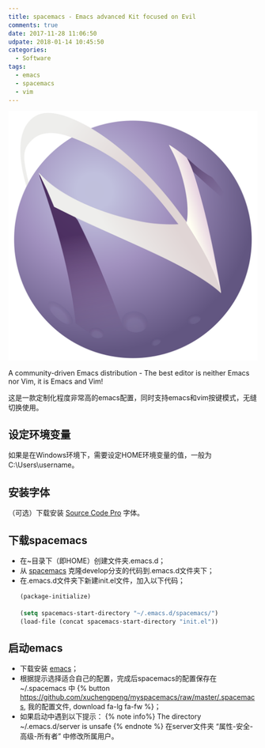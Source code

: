 ```yaml
---
title: spacemacs - Emacs advanced Kit focused on Evil
comments: true
date: 2017-11-28 11:06:50
udpate: 2018-01-14 10:45:50
categories:
  - Software
tags:
  - emacs
  - spacemacs
  - vim
---
```


![](/images/spacemacs-logo.svg)

A community-driven Emacs distribution - The best editor is neither Emacs nor Vim, it is Emacs and Vim!

这是一款定制化程度非常高的emacs配置，同时支持emacs和vim按键模式，无缝切换使用。

<!-- more-->

## 设定环境变量

如果是在Windows环境下，需要设定HOME环境变量的值，一般为 C:\Users\username。

## 安装字体

（可选）下载安装 [Source Code Pro](https://github.com/adobe-fonts/source-code-pro) 字体。

## 下载spacemacs

* 在~目录下（即HOME）创建文件夹.emacs.d；
* 从 [spacemacs](https://github.com/syl20bnr/spacemacs) 克隆develop分支的代码到.emacs.d文件夹下；
* 在.emacs.d文件夹下新建init.el文件，加入以下代码；
  ``` lisp
  (package-initialize)

  (setq spacemacs-start-directory "~/.emacs.d/spacemacs/")
  (load-file (concat spacemacs-start-directory "init.el"))
  ```

## 启动emacs

* 下载安装 [emacs](https://www.gnu.org/software/emacs/)；
* 根据提示选择适合自己的配置，完成后spacemacs的配置保存在 ~/.spacemacs 中 {% button https://github.com/xuchengpeng/myspacemacs/raw/master/.spacemacs, 我的配置文件, download fa-lg fa-fw %}；
* 如果启动中遇到以下提示：
  {% note info%}
  The directory ~/.emacs.d/server is unsafe
  {% endnote %}
  在server文件夹 “属性-安全-高级-所有者” 中修改所属用户。

